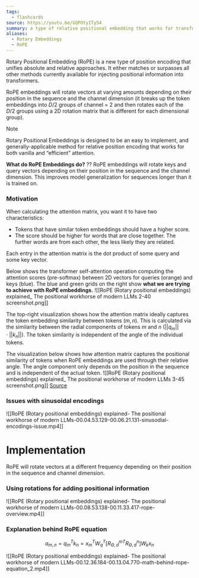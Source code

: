```yaml
---
tags:
  - flashcards
source: https://youtu.be/GQPOtyITy54
summary: a type of relative positional embedding that works for transformers that don't explicitly calculate the $N \times N$ attention matrix
aliases:
  - Rotary Embeddings
  - RoPE
---
```

Rotary Positional Embedding (RoPE) is a new type of position encoding that unifies absolute and relative approaches. It either matches or surpasses all other methods currently available for injecting positional information into transformers.

RoPE embeddings will rotate vectors at varying amounts depending on their position in the sequence and the channel dimension (it breaks up the token embeddings into $D/2$ groups of channel = 2 and then rotates each of the $D/2$ groups using a 2D rotation matrix that is different for each dimensional group).

> [!NOTE]
> Rotary Positional Embeddings is designed to be an easy to implement, and generally-applicable method for relative position encoding that works for both vanilla and “efficient” attention.

**What do RoPE Embeddings do?**
??
RoPE embeddings will rotate keys and query vectors depending on their position in the sequence and the channel dimension. This improves model generalization for sequences longer than it is trained on.
<!--SR:!2023-11-27,1,230-->

### Motivation
When calculating the attention matrix, you want it to have two characteristics:
- Tokens that have similar token embeddings should have a higher score.
- The score should be higher for words that are close together. The further words are from each other, the less likely they are related.
<!--SR:!2023-11-01,4,270-->

Each entry in the attention matrix is the dot product of some query and some key vector.

Below shows the transformer self-attention operation computing the attention scores (pre-softmax) between 2D vectors for queries (orange) and keys (blue). The blue and green grids on the right show **what we are trying to achieve with RoPE embeddings.**
![[RoPE (Rotary positional embeddings) explained_ The positional workhorse of modern LLMs 2-40 screenshot.png]]

The top-right visualization shows how the attention matrix ideally captures the token embedding similarity between tokens $(m, n)$. This is calculated via the similarity between the radial components of tokens $m$ and $n$  ($||q_m|| \cdot ||k_n||$). The token similarity is independent of the angle of the individual tokens.

The visualization below shows how attention matrix captures the positional similarity of tokens when RoPE embeddings are used through their relative angle. The angle component only depends on the position in the sequence and is independent of the actual token.
![[RoPE (Rotary positional embeddings) explained_ The positional workhorse of modern LLMs 3-45 screenshot.png]]
[Source](https://youtu.be/GQPOtyITy54?t=225)
### Issues with sinusoidal encodings
![[RoPE (Rotary positional embeddings) explained- The positional workhorse of modern LLMs-00.04.53.129-00.06.21.131-sinusodial-encodings-issue.mp4]]
# Implementation
RoPE will rotate vectors at a different frequency depending on their position in the sequence and channel dimension.
### Using rotations for adding positional information
![[RoPE (Rotary positional embeddings) explained- The positional workhorse of modern LLMs-00.08.53.138-00.11.33.417-rope-overview.mp4]]
### Explanation behind RoPE equation
$$a_{m, n}=q_m^T k_n=x_m^T W_q^T\left[R_{\Theta, d}^m{ }^T R_{\Theta, d}^n\right] W_k x_n$$

![[RoPE (Rotary positional embeddings) explained- The positional workhorse of modern LLMs-00.12.36.184-00.13.04.770-math-behind-rope-equation_2.mp4]]

